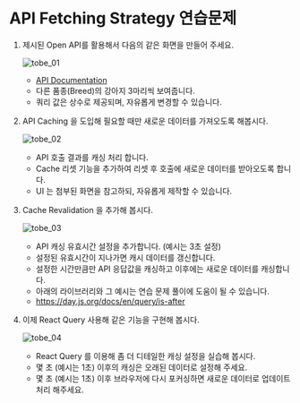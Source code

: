 # API Fetching Strategy 연습문제

1. 제시된 Open API를 활용해서 다음의 같은 화면을 만들어 주세요.

   ![tobe_01](tobe_01.png)

   - [API Documentation]('https://dog.ceo/dog-api/documentation/breed')
   - 다른 품종(Breed)의 강아지 3마리씩 보여줍니다.
   - 쿼리 값은 상수로 제공되며, 자유롭게 변경할 수 있습니다.

2. API Caching 을 도입해 필요할 때만 새로운 데이터를 가져오도록 해봅시다.

   ![tobe_02](tobe_02.gif)

   - API 호출 결과를 캐싱 처리 합니다.
   - Cache 리셋 기능을 추가하여 리셋 후 호출에 새로운 데이터를 받아오도록 합니다.
   - UI 는 첨부된 화면을 참고하되, 자유롭게 제작할 수 있습니다.

3. Cache Revalidation 을 추가해 봅시다.

   ![tobe_03](tobe_03.gif)

   - API 캐싱 유효시간 설정을 추가합니다. (예시는 3초 설정)
   - 설정된 유효시간이 지나가면 캐시 데이터를 갱신합니다.
   - 설정한 시간만큼만 API 응답값을 캐싱하고 이후에는 새로운 데이터를 캐싱합니다.
   - 아래의 라이브러리와 그 예시는 연습 문제 풀이에 도움이 될 수 있습니다.
   - https://day.js.org/docs/en/query/is-after

4. 이제 React Query 사용해 같은 기능을 구현해 봅시다.

   ![tobe_04](tobe_04.gif)

   - React Query 를 이용해 좀 더 디테일한 캐싱 설정을 실습해 봅시다.
   - 몇 초 (예시는 1초) 이후의 캐싱은 오래된 데이터로 설정해 주세요.
   - 몇 초 (예시는 1초) 이후 브라우저에 다시 포커싱하면 새로운 데이터로 업데이트 처리 해주세요.

